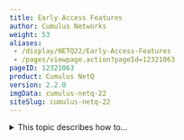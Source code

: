 ```yaml
---
title: Early Access Features
author: Cumulus Networks
weight: 53
aliases:
 - /display/NETQ22/Early-Access-Features
 - /pages/viewpage.action?pageId=12321063
pageID: 12321063
product: Cumulus NetQ
version: 2.2.0
imgData: cumulus-netq-22
siteSlug: cumulus-netq-22
---
```

<details>

NetQ has [early
access](https://support.cumulusnetworks.com/hc/en-us/articles/202933878-Early-Access-Features-Defined)
features that provide advanced access to new functionality before it
becomes generally available. The ability to view physical interface
statistics collected by the NetQ Agent is the only early access feature
available in NetQ 2.2.x.

This feature is bundled into the `netq-apps` package; there is no
specific EA package like there typically is with Cumulus Linux.

<span style="color: #36424a;"> Contents </span>

<summary>This topic describes how to... </summary>

## <span>Enable Early Access Features</span>

You enable early access features by running the ` netq config add
experimental  `command on any node running NetQ.

    cumulus@switch:~$ netq config add experimental
    Experimental config added

## <span>View Interface Statistics</span>

NetQ Agents collect performance statistics every 30 seconds for the
physical interfaces on switches and hosts in your network. The NetQ
Agent does not collect statistics for non-physical interfaces, such as
bonds, bridges, and VXLANs. After enabling the feature, the NetQ Agent
collects the following statistics:

  - **Transmit**: tx\_bytes, tx\_carrier, tx\_colls, tx\_drop, tx\_errs,
    tx\_packets

  - **Receive**: rx\_bytes, rx\_drop, rx\_errs, rx\_frame,
    rx\_multicast, rx\_packets

These can be viewed using the following NetQ CLI command:

    netq [<hostname>] show interface-stats [errors | all] [<physical-port>] [around <text-time>] [json]

Use the *hostname* option to limit the output to a particular switch.
Use the *errors* option to view only the transmit and receive errors
found on the designated interfaces. Use the *physical-port* option to
limit the output to a particular port. Use the *around* option to view
the data at a time in the past.

In this example, we view the interface statistics for all switches and
all of their physical interfaces.

    cumulus@switch:~$ netq show interface-stats
    Matching proc_dev_stats records:
    Hostname          Interface                 Duration         RX Bytes             RX Drop              RX Errors            TX Bytes             TX Drop              TX Errors            Last Changed
    ----------------- ------------------------- ---------------- -------------------- -------------------- -------------------- -------------------- -------------------- -------------------- -------------------------
    edge01            eth0                      30               2278                 0                    16                   4007                 0                    0                    Mon Jun  3 23:03:14 2019
    edge01            lo                        30               864                  0                    0                    864                  0                    0                    Mon Jun  3 23:03:14 2019
    exit01            bridge                    60               336                  0                    0                    1176                 0                    0                    Mon Jun  3 23:02:27 2019
    exit01            eth0                      30               3424                 0                    0                    6965                 0                    0                    Mon Jun  3 23:02:58 2019
    exit01            mgmt                      30               2682                 0                    0                    7488                 0                    0                    Mon Jun  3 23:02:58 2019
    exit01            swp44                     30               2457                 0                    0                    2457                 0                    0                    Mon Jun  3 23:02:58 2019
    exit01            swp51                     30               2462                 0                    0                    1769                 0                    0                    Mon Jun  3 23:02:58 2019
    exit01            swp52                     30               2634                 0                    0                    2629                 0                    0                    Mon Jun  3 23:02:58 2019
    exit01            vlan4001                  50               336                  0                    0                    1176                 0                    0                    Mon Jun  3 23:02:27 2019
    exit01            vrf1                      60               1344                 0                    0                    0                    0                    0                    Mon Jun  3 23:02:27 2019
    exit01            vxlan4001                 50               336                  0                    0                    1368                 0                    0                    Mon Jun  3 23:02:27 2019
    exit02            bridge                    61               1008                 0                    0                    392                  0                    0                    Mon Jun  3 23:03:07 2019
    exit02            eth0                      20               2711                 0                    0                    4983                 0                    0                    Mon Jun  3 23:03:07 2019
    exit02            mgmt                      30               2162                 0                    0                    5506                 0                    0                    Mon Jun  3 23:03:07 2019
    exit02            swp44                     20               3040                 0                    0                    3824                 0                    0                    Mon Jun  3 23:03:07 2019
    ...

## <span>Disable Early Access Features</span>

You disable the early access features by running the `netq config del`
`experimental` command on any node running NetQ.

    cumulus@switch:~$ netq config del experimental
    Experimental config deleted

<article id="html-search-results" class="ht-content" style="display: none;">

</article>

<footer id="ht-footer">

</footer>

</details>
